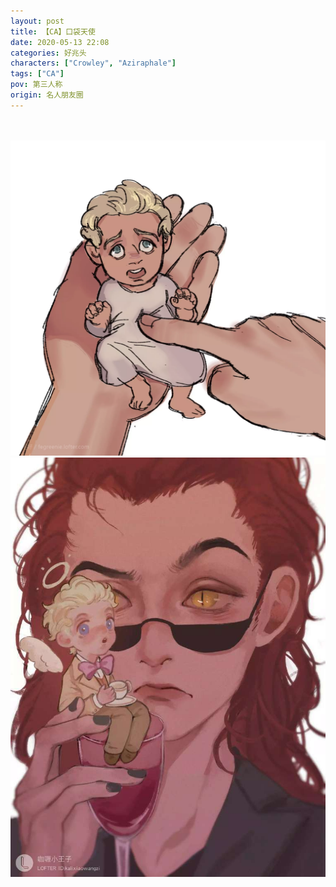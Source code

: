 ```yaml
---
layout: post
title: 【CA】口袋天使
date: 2020-05-13 22:08
categories: 好兆头
characters: ["Crowley", "Aziraphale"]
tags: ["CA"]
pov: 第三人称
origin: 名人朋友圈
---
```


<br><br>
![](https://raw.githubusercontent.com/junesirius/junesirius.github.io/master/assets/images/mrpyq/2020-05-13-CA-Angel-in-pocket-1.jpg)
<br>
![](https://raw.githubusercontent.com/junesirius/junesirius.github.io/master/assets/images/mrpyq/2020-05-13-CA-Angel-in-pocket-2.jpg)
